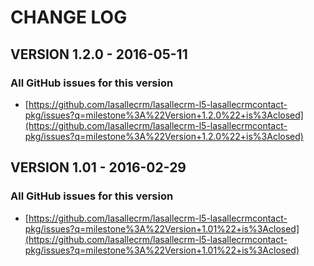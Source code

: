 # CHANGE LOG

## VERSION 1.2.0 - 2016-05-11

### All GitHub issues for this version
* [https://github.com/lasallecrm/lasallecrm-l5-lasallecrmcontact-pkg/issues?q=milestone%3A%22Version+1.2.0%22+is%3Aclosed](https://github.com/lasallecrm/lasallecrm-l5-lasallecrmcontact-pkg/issues?q=milestone%3A%22Version+1.2.0%22+is%3Aclosed)

## VERSION 1.01 - 2016-02-29

### All GitHub issues for this version
* [https://github.com/lasallecrm/lasallecrm-l5-lasallecrmcontact-pkg/issues?q=milestone%3A%22Version+1.01%22+is%3Aclosed](https://github.com/lasallecrm/lasallecrm-l5-lasallecrmcontact-pkg/issues?q=milestone%3A%22Version+1.01%22+is%3Aclosed)

